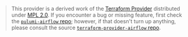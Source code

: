 > This provider is a derived work of the [Terraform Provider](https://github.com/drfaust92/terraform-provider-airflow)
> distributed under [MPL 2.0](https://www.mozilla.org/en-US/MPL/2.0/). If you encounter a bug or missing feature,
> first check the [`pulumi-airflow` repo](https://github.com/Hellthrashsers/pulumi-airflow/issues); however, if that doesn't turn up anything,
> please consult the source [`terraform-provider-airflow` repo](https://github.com/drfaust92/terraform-provider-airflow/issues).

